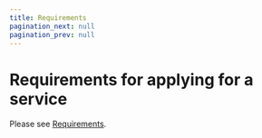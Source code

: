 ```yaml
---
title: Requirements
pagination_next: null
pagination_prev: null
---
```


# Requirements for applying for a service

Please see [Requirements](../faqs/services.md#requirements).
